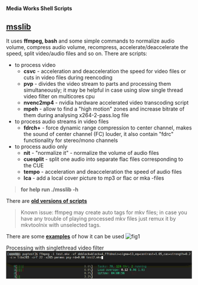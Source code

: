 #### Media Works Shell Scripts
## [**msslib**](msslib)
It uses **ffmpeg, bash** and some simple commands to normalize audio volume, compress audio volume, recompress, accelerate/deaccelerate the speed, split video/audio files and so on. There are scripts:
- to process video
  - **csvc** - acceleration and deacceleration the speed for video files or cuts in video files during reencoding
  - **pvp** - divides the video stream to parts and processing them simultaneously; it may be helpful in case using slow single thread video filter on multicores cpu
  - **nvenc2mp4** - nvidia hardware accelerated video transcoding script
  - **mpeh** - allow to find a "high motion" zones and increase bitrate of them during analysing x264-2-pass.log file
- to process audio streams in video files
  - **fdrch+** - force dynamic range compression to center channel, makes the sound of center channel (FC) louder, it also contain "fdrc" functionality for stereo/mono channels
- to process audio only
  - **nit** - "normalize it" - normalize the volume of audio files
  - **cuesplit** - split one audio into separate flac files corresponding to the CUE
  - **tempo** - acceleration and deacceleration the speed of audio files
  - **lca** - add a local cover picture to mp3 or flac or mka -files
>**for help run ./msslib -h**

There are [**old versions of scripts**](archive) 

> Known issue: ffmpeg may create auto tags for mkv files; in case you have any trouble of playing processed mkv files just remux it by mkvtoolnix with unselected tags.

There are some [**examples**](some_examples) of how it can be used 
![fig1](some_examples/fdrch+multichannel.png)

Processing with singlethread video filter
![](some_examples/msslib-pvp-example.gif)
